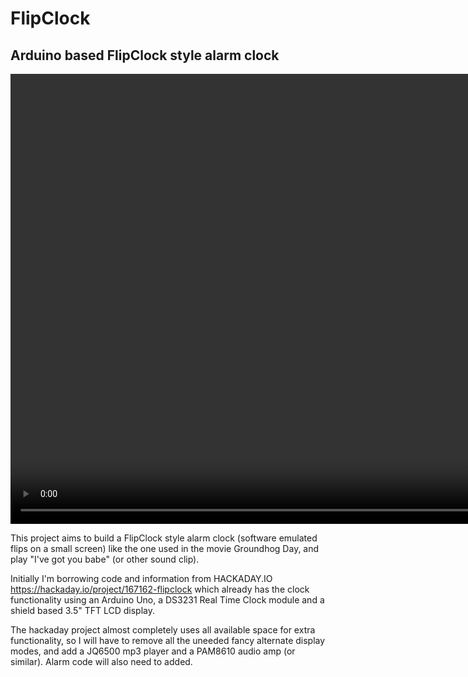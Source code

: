FlipClock
===========

Arduino based FlipClock style alarm clock
-------------------------------------------


<video width="1280" height="720" controls>
  <source src="docs/I_got_got_you_babe.webm" type="video/webm">
</video>


This project aims to build a FlipClock style alarm clock (software emulated flips on a small screen) like the one used in the movie Groundhog Day, and play "I've got you babe" (or other sound clip).  
  
Initially  I'm borrowing code and information from HACKADAY.IO https://hackaday.io/project/167162-flipclock which already has the clock functionality using an Arduino Uno, a DS3231 Real Time Clock module and a shield based 3.5" TFT LCD display.  

The hackaday project almost completely uses all available space for extra functionality, so I will have to remove all the uneeded fancy alternate display modes, and add a JQ6500 mp3 player and a PAM8610 audio amp (or similar).  Alarm code will also need to added.
